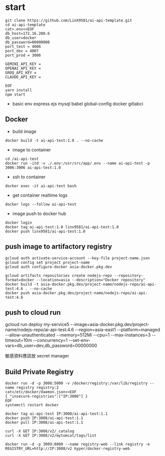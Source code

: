 # start
```
git clone https://github.com/LinX9581/ai-api-template.git
cd ai-api-template
cat>.env<<EOF
db_host=172.16.200.6
db_user=docker
db_password=00000000
port_test = 4006
port_dev = 4007
port_prod = 3006

GEMINI_API_KEY = 
OPENAI_API_KEY = 
GROQ_API_KEY = 
CLAUDE_API_KEY = 

EOF
yarn install
npm start
```
* basic env
express ejs mysql babel global-config docker gitlabci

## Docker
* build image
```
docker build -t ai-api-test:1.0 . --no-cache
```
* image to container
```
cd /ai-api-test
docker run -itd -v ./.env:/usr/src/app/.env --name ai-api-test -p 3006:3006 ai-api-test:1.0
```
* ssh to container
```
docker exec -it ai-api-test bash
```
* get container realtime logs
```
docker logs --follow ai-api-test
```
* image push to docker hub
```
docker login
docker tag ai-api-test:1.0 linx9581/ai-api-test:1.0
docker push linx9581/ai-api-test:1.0
```
## push image to artifactory registry
```
gcloud auth activate-service-account --key-file project-name.json
gcloud config set project project-name
gcloud auth configure-docker asia-docker.pkg.dev

gcloud artifacts repositories create nodejs-repo --repository-format=docker --location=asia --description="Docker repository"
docker build -t asia-docker.pkg.dev/project-name/nodejs-repo/ai-api-test:4.6 . --no-cache
docker push asia-docker.pkg.dev/project-name/nodejs-repo/ai-api-test:4.6

```
## push to cloud run
gcloud run deploy my-service5 --image=asia-docker.pkg.dev/project-name/nodejs-repo/ai-api-test:4.6 --region=asia-east1 --platform=managed --allow-unauthenticated --memory=512Mi --cpu=1 --max-instances=3 --timeout=10m --concurrency=1 --set-env-vars=db_user=dev,db_password=00000000

敏感資料應該放 secret manager

## Build Private Registry
```
docker run -d -p 3008:5000 -v /docker/registry:/var/lib/registry --name registry registry:2
cat>/etc/docker/daemon.json<<EOF
{ "insecure-registries":["IP:3008"] }
EOF
systemctl restart docker

docker tag ai-api-test IP:3008/ai-api-test:1.1
docker push IP:3008/ai-api-test:1.1
docker pull IP:3008/ai-api-test:1.1

curl -X GET IP:3008/v2/_catalog
curl -X GET IP:3008/v2/mytomcat/tags/list

docker run -d -p 3009:8080 --name registry-web --link registry -e REGISTRY_URL=http://IP:3008/v2 hyper/docker-registry-web
```